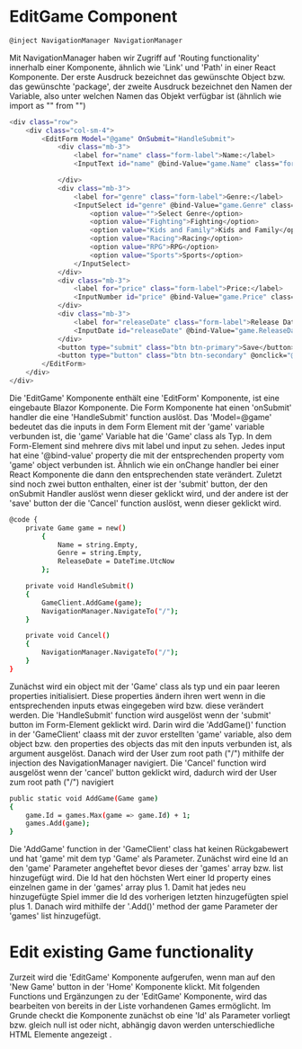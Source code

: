 # EditGame Component

```bash
@inject NavigationManager NavigationManager
```

Mit NavigationManager haben wir Zugriff auf 'Routing functionality' innerhalb einer Komponente, ähnlich wie 'Link' und 'Path' in einer React Komponente.
Der erste Ausdruck bezeichnet das gewünschte Object bzw. das gewünschte 'package', der zweite Ausdruck bezeichnet den Namen der Variable, also unter welchen Namen das Objekt verfügbar ist (ähnlich wie import as "" from "")

```bash
<div class="row">
    <div class="col-sm-4">
        <EditForm Model="@game" OnSubmit="HandleSubmit">
            <div class="mb-3">
                <label for="name" class="form-label">Name:</label>
                <InputText id="name" @bind-Value="game.Name" class="form-control"></InputText>

            </div>
            <div class="mb-3">
                <label for="genre" class="form-label">Genre:</label>
                <InputSelect id="genre" @bind-Value="game.Genre" class="form-select">
                    <option value="">Select Genre</option>
                    <option value="Fighting">Fighting</option>
                    <option value="Kids and Family">Kids and Family</option>
                    <option value="Racing">Racing</option>
                    <option value="RPG">RPG</option>
                    <option value="Sports">Sports</option>
                </InputSelect>
            </div>
            <div class="mb-3">
                <label for="price" class="form-label">Price:</label>
                <InputNumber id="price" @bind-Value="game.Price" class="form-control"></InputNumber>
            </div>
            <div class="mb-3">
                <label for="releaseDate" class="form-label">Release Date:</label>
                <InputDate id="releaseDate" @bind-Value="game.ReleaseDate" class="form-control"></InputDate>
            </div>
            <button type="submit" class="btn btn-primary">Save</button>
            <button type="button" class="btn btn-secondary" @onclick="@Cancel">Cancel</button>
        </EditForm>
    </div>
</div>
```

Die 'EditGame' Komponente enthält eine 'EditForm' Komponente, ist eine eingebaute Blazor Komponente. Die Form Komponente hat einen 'onSubmit' handler die eine 'HandleSubmit' function auslöst.
Das 'Model=@game' bedeutet das die inputs in dem Form Element mit der 'game' variable verbunden ist, die 'game' Variable hat die 'Game' class als Typ.
In dem Form-Element sind mehrere divs mit label und input zu sehen. Jedes input hat eine '@bind-value' property die mit der entsprechenden property vom 'game' object verbunden ist. Ähnlich wie ein onChange handler bei einer React Komponente die dann den entsprechenden state verändert.
Zuletzt sind noch zwei button enthalten, einer ist der 'submit' button, der den onSubmit Handler auslöst wenn dieser geklickt wird, und der andere ist der 'save' button der die 'Cancel' function auslöst, wenn dieser geklickt wird.

```bash
@code {
    private Game game = new()
        {
            Name = string.Empty,
            Genre = string.Empty,
            ReleaseDate = DateTime.UtcNow
        };

    private void HandleSubmit()
    {
        GameClient.AddGame(game);
        NavigationManager.NavigateTo("/");
    }

    private void Cancel()
    {
        NavigationManager.NavigateTo("/");
    }
}
```

Zunächst wird ein object mit der 'Game' class als typ und ein paar leeren properties initialisiert. Diese properties ändern ihren wert wenn in die entsprechenden inputs etwas eingegeben wird bzw. diese verändert werden.
Die 'HandleSubmit' function wird ausgelöst wenn der 'submit' button im Form-Element geklickt wird.
Darin wird die 'AddGame()' function in der 'GameClient' claass mit der zuvor erstellten 'game' variable, also dem object bzw. den properties des objects das mit den inputs verbunden ist, als argument ausgelöst.
Danach wird der User zum root path ("/") mithilfe der injection des NavigationManager navigiert.
Die 'Cancel' function wird ausgelöst wenn der 'cancel' button geklickt wird, dadurch wird der User zum root path ("/") navigiert

```bash
public static void AddGame(Game game)
{
    game.Id = games.Max(game => game.Id) + 1;
    games.Add(game);
}
```

Die 'AddGame' function in der 'GameClient' class hat keinen Rückgabewert und hat 'game' mit dem typ 'Game' als Parameter.
Zunächst wird eine Id an den 'game' Parameter angeheftet bevor dieses der 'games' array bzw. list hinzugefügt wird. Die Id hat den höchsten Wert einer Id property eines einzelnen game in der 'games' array plus 1. Damit hat jedes neu hinzugefügte Spiel immer die Id des vorherigen letzten hinzugefügten spiel plus 1.
Danach wird mithilfe der '.Add()' method der game Parameter der 'games' list hinzugefügt.


# Edit existing Game functionality
Zurzeit wird die 'EditGame' Komponente aufgerufen, wenn man auf den 'New Game' button in der 'Home' Komponente klickt.
Mit folgenden Functions und Ergänzungen zu der 'EditGame' Komponente, wird das bearbeiten von bereits in der Liste vorhandenen Games ermöglicht. Im Grunde checkt die Komponente zunächst ob eine 'Id' als Parameter vorliegt bzw. gleich null ist oder nicht, abhängig davon werden unterschiedliche HTML Elemente angezeigt .